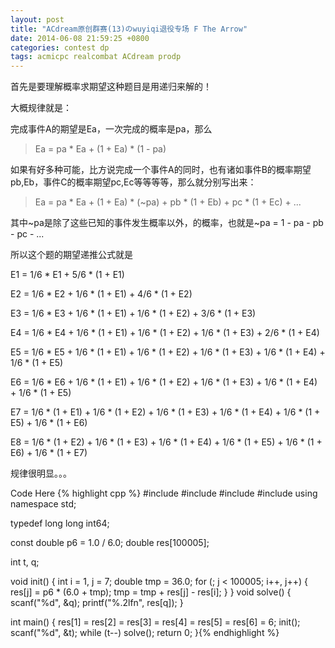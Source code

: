 ```yaml
---
layout: post
title: "ACdream原创群赛(13)のwuyiqi退役专场 F The Arrow"
date: 2014-06-08 21:59:25 +0800
categories: contest dp
tags: acmicpc realcombat ACdream prodp
---
```

首先是要理解概率求期望这种题目是用递归来解的！

大概规律就是：

完成事件A的期望是Ea，一次完成的概率是pa，那么

<blockquote>Ea = pa * Ea + (1 + Ea) * (1 - pa)
</blockquote>

如果有好多种可能，比方说完成一个事件A的同时，也有诸如事件B的概率期望pb,Eb，事件C的概率期望pc,Ec等等等等，那么就分别写出来：

<blockquote>Ea = pa * Ea + (1 + Ea) * (~pa) + pb * (1 + Eb) + pc * (1 + Ec) + ...
</blockquote>

其中~pa是除了这些已知的事件发生概率以外，的概率，也就是~pa = 1 - pa - pb - pc - ...

所以这个题的期望递推公式就是

E1 = 1/6 * E1 + 5/6 * (1 + E1)

E2 = 1/6 * E2 + 1/6 * (1 + E1) + 4/6 * (1 + E2)

E3 = 1/6 * E3 + 1/6 * (1 + E1) + 1/6 * (1 + E2) + 3/6 * (1 + E3)

E4 = 1/6 * E4 + 1/6 * (1 + E1) + 1/6 * (1 + E2) + 1/6 * (1 + E3) + 2/6 * (1 + E4)

E5 = 1/6 * E5 + 1/6 * (1 + E1) + 1/6 * (1 + E2) + 1/6 * (1 + E3) + 1/6 * (1 + E4) + 1/6 * (1 + E5)

E6 = 1/6 * E6 + 1/6 * (1 + E1) + 1/6 * (1 + E2) + 1/6 * (1 + E3) + 1/6 * (1 + E4) + 1/6 * (1 + E5)

E7 = 1/6 * (1 + E1) + 1/6 * (1 + E2) + 1/6 * (1 + E3) + 1/6 * (1 + E4) + 1/6 * (1 + E5) + 1/6 * (1 + E6)

E8 = 1/6 * (1 + E2) + 1/6 * (1 + E3) + 1/6 * (1 + E4) + 1/6 * (1 + E5) + 1/6 * (1 + E6) + 1/6 * (1 + E7)


规律很明显。。。

Code Here
{% highlight cpp %}
#include <cmath>
#include <cstdio>
#include <iostream>
#include <algorithm>
using namespace std;

typedef long long int64;

const double p6 = 1.0 / 6.0;
double res[100005];

int t, q;

void init()
{
	int i = 1, j = 7;
	double tmp = 36.0;
	for (; j < 100005; i++, j++)
	{
		res[j] = p6 * (6.0 + tmp);
		tmp = tmp + res[j] - res[i];
	}
}
void solve()
{
	scanf("%d", &q);
	printf("%.2lfn", res[q]);
}

int main()
{
	res[1] = res[2] = res[3] = res[4] = res[5] = res[6] = 6;
	init();
	scanf("%d", &t);
	while (t--) solve();
	return 0;
}{% endhighlight %}
